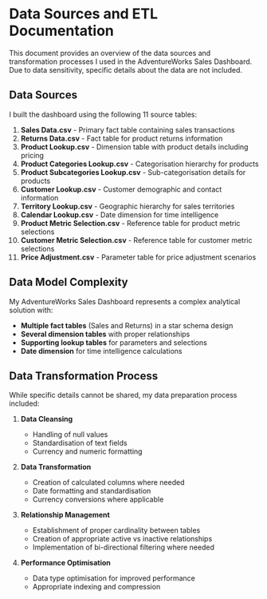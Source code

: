 # Data Sources and ETL Documentation

This document provides an overview of the data sources and transformation processes I used in the AdventureWorks Sales Dashboard. Due to data sensitivity, specific details about the data are not included.

## Data Sources

I built the dashboard using the following 11 source tables:

1. **Sales Data.csv** - Primary fact table containing sales transactions
2. **Returns Data.csv** - Fact table for product returns information
3. **Product Lookup.csv** - Dimension table with product details including pricing
4. **Product Categories Lookup.csv** - Categorisation hierarchy for products
5. **Product Subcategories Lookup.csv** - Sub-categorisation details for products
6. **Customer Lookup.csv** - Customer demographic and contact information
7. **Territory Lookup.csv** - Geographic hierarchy for sales territories
8. **Calendar Lookup.csv** - Date dimension for time intelligence
9. **Product Metric Selection.csv** - Reference table for product metric selections
10. **Customer Metric Selection.csv** - Reference table for customer metric selections
11. **Price Adjustment.csv** - Parameter table for price adjustment scenarios

## Data Model Complexity

My AdventureWorks Sales Dashboard represents a complex analytical solution with:

- **Multiple fact tables** (Sales and Returns) in a star schema design
- **Several dimension tables** with proper relationships 
- **Supporting lookup tables** for parameters and selections
- **Date dimension** for time intelligence calculations

## Data Transformation Process

While specific details cannot be shared, my data preparation process included:

1. **Data Cleansing**
   - Handling of null values
   - Standardisation of text fields
   - Currency and numeric formatting

2. **Data Transformation**
   - Creation of calculated columns where needed
   - Date formatting and standardisation
   - Currency conversions where applicable

3. **Relationship Management**
   - Establishment of proper cardinality between tables
   - Creation of appropriate active vs inactive relationships
   - Implementation of bi-directional filtering where needed

4. **Performance Optimisation**
   - Data type optimisation for improved performance
   - Appropriate indexing and compression
